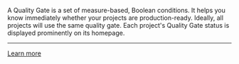A Quality Gate is a set of measure-based, Boolean conditions. It helps you know immediately whether your projects are production-ready. Ideally, all projects will use the same quality gate. Each project's Quality Gate status is displayed prominently on its homepage.

---
[Learn more](/quality-gates)
